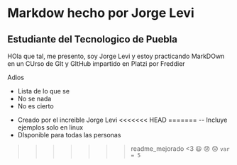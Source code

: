 
# Markdow hecho por Jorge Levi

## Estudiante del Tecnologico de Puebla

HOla que tal, me presento, soy Jorge Levi y estoy practicando MarkDOwn en un CUrso de GIt y GItHub impartido en Platzi por Freddier

Adios

- Lista de lo que se
- No se nada
- No es cierto
* Creado por el increible Jorge Levi
<<<<<<< HEAD
=======
-- Incluye ejemplos solo en linux
* DIsponible para todas las personas
>>>>>>> readme_mejorado
<3
:smiley: :worried: :worried:
`var = 5`